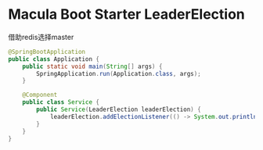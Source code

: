 # Macula Boot Starter LeaderElection

借助redis选择master

```java
@SpringBootApplication
public class Application {
    public static void main(String[] args) {
        SpringApplication.run(Application.class, args);
    }

    @Component
    public class Service {
        public Service(LeaderElection leaderElection) {
            leaderElection.addElectionListener(() -> System.out.println("master selected"));
        }
    }
}
```
